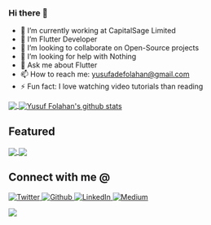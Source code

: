 ### Hi there 👋

- 🔭 I’m currently working at CapitalSage Limited 
- 🌱 I’m Flutter Developer
- 👯 I’m looking to collaborate on Open-Source projects
- 🤔 I’m looking for help with Nothing
- 💬 Ask me about Flutter
- 📫 How to reach me: yusufadefolahan@gmail.com
- ⚡ Fun fact: I love watching video tutorials than reading

<a href="https://github.com/sanxy">
  <img align="center" src="https://github-readme-stats.vercel.app/api/top-langs/?username=sanxy&theme=light" />
  </a>
  <a href="https://github.com/sanxy">
 <img align="center" src="https://github-readme-stats.vercel.app/api?username=sanxy&show_icons=true&theme=light&line_height=27" alt="Yusuf Folahan's github stats"/>
</a>
  
## Featured

<a href="https://github.com/sanxy/Flutter-Clones">
  <img align="center" src="https://github-readme-stats.vercel.app/api/pin/?username=sanxy&repo=Flutter-Clones&theme=light" />

</a>

<a href="https://github.com/sanxy/Kotlin-Clones">
  <img align="center" src="https://github-readme-stats.vercel.app/api/pin/?username=sanxy&repo=Kotlin-Clones&theme=light" />

</a>



## Connect with me @

<p><a href="https://twitter.com/wsanxy" target="_blank"><img alt="Twitter" src="https://img.shields.io/badge/twitter-%231DA1F2.svg?&style=for-the-badge&logo=twitter&logoColor=white" />
<a href="https://github.com/sanxy" target="_blank"><img alt="Github" src="https://img.shields.io/badge/GitHub-%2312100E.svg?&style=for-the-badge&logo=Github&logoColor=white" />
 <a href="https://www.linkedin.com/in/sanxy" target="_blank"><img alt="LinkedIn" src="https://img.shields.io/badge/linkedin-%230077B5.svg?&style=for-the-badge&logo=linkedin&logoColor=white" />
<a href="https://medium.com/@folahan" target="_blank"><img alt="Medium" src="https://img.shields.io/badge/medium-%2312100E.svg?&style=for-the-badge&logo=medium&logoColor=white" /></a></p>
 <img src="https://profile-counter.glitch.me/sanxy/count.svg" />
  
